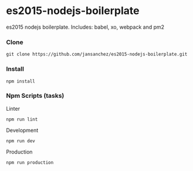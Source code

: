# es2015-nodejs-boilerplate
es2015 nodejs boilerplate. Includes: babel, xo, webpack and pm2

### Clone
```
git clone https://github.com/jansanchez/es2015-nodejs-boilerplate.git
```

### Install

```
npm install
```

### Npm Scripts (tasks)

Linter

```
npm run lint
```

Development

```
npm run dev
```

Production

```
npm run production
```
